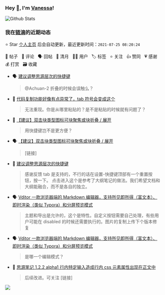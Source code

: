 ### Hey 👋, I'm [Vanessa](http://vanessa.b3log.org/)!

![Github Stats](https://github-readme-stats.vercel.app/api?username=Vanessa219&show_icons=true)

<!--events start -->

### 我在[链滴](https://ld246.com)的近期动态

⭐️ Star [个人主页](https://github.com/Vanessa219/Vanessa219) 后会自动更新，最近更新时间：`2021-07-25 08:20:24`

📝 帖子 &nbsp; 💬 评论 &nbsp; 🗣 回帖 &nbsp; 🌙 清月 &nbsp; 👨‍💻 用户 &nbsp; 🏷️ 标签 &nbsp; ⭐️ 关注 &nbsp; 👍 赞同 &nbsp; 💗 感谢 &nbsp; 💰 打赏 &nbsp; 🗃 收藏

* 🗣 [建议调整思源层次的快捷键](https://ld246.com/article/1627053595538/comment/1627126528295#comments)

  > @Achuan-2 折叠的时候会误触么？
* 💬 [代码复制功能好像有点异常了，tab 符号会变成这个](https://ld246.com/article/1627112683501/comment/1627127157364#comments)

  > 无法重现。你是从哪里粘贴的？是不是粘贴的时候就有问题了？
* 💬 [【建议】双击块类型图标可块聚焦或块折叠 / 展开](https://ld246.com/article/1627026553104/comment/1627126976467#comments)

  > 用快捷键岂不是更方便？
* 🗣 [【建议】双击块类型图标可块聚焦或块折叠 / 展开](https://ld246.com/article/1627026553104/comment/1627118637771#comments)

  > [链接]
* 💬 [建议调整思源层次的快捷键](https://ld246.com/article/1627053595538/comment/1627126528295#comments)

  > 感谢反馈 tab 是支持的，不行的话在设置-快捷键顶部有一个重置按钮，按一下。 点击进入这个是参考了大纲笔记的做法。我们希望文档和大纲能融合，而不是各自的独立。
* 🗣 [Vditor 一款浏览器端的 Markdown 编辑器，支持所见即所得（富文本）、即时渲染（类似 Typora）和分屏预览模式](https://ld246.com/article/1549638745630/comment/1627055820942#comments)

  > 主题和导出是允许的，这个是特性。自定义按钮需要自己处理，有些用户可能在 disabled 的时候还需要执行的。图片的复制上传下个版本修复
* 🗣 [Vditor 一款浏览器端的 Markdown 编辑器，支持所见即所得（富文本）、即时渲染（类似 Typora）和分屏预览模式](https://ld246.com/article/1549638745630/comment/1627055820942#comments)

  > 是哪一个编辑模式？
* 💬 [思源笔记 1.2.2 alpha1 行内特定输入造成行内 css 元素属性出现在正文中](https://ld246.com/article/1627045893325/comment/1627049316476#comments)

  > 后续改进。可关注 [链接]


<!--events end -->

<a title="Hits" target="_blank" href="https://github.com/Vanessa219/Vanessa219"><img src="https://hits.b3log.org/Vanessa219/Vanessa219.svg"></a>
